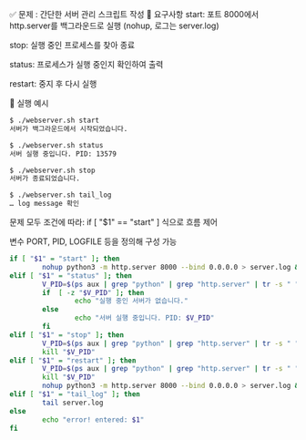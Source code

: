 ✅ 문제 : 간단한 서버 관리 스크립트 작성
🔧 요구사항
start: 포트 8000에서 http.server를 백그라운드로 실행 (nohup, 로그는 server.log)

stop: 실행 중인 프로세스를 찾아 종료

status: 프로세스가 실행 중인지 확인하여 출력

restart: 중지 후 다시 실행

🎯 실행 예시
```bash
$ ./webserver.sh start
서버가 백그라운드에서 시작되었습니다.

$ ./webserver.sh status
서버 실행 중입니다. PID: 13579

$ ./webserver.sh stop
서버가 종료되었습니다.

$ ./webserver.sh tail_log
… log message 확인
```

문제 모두 조건에 따라:
if [ "$1" == "start" ] 식으로 흐름 제어

변수 PORT, PID, LOGFILE 등을 정의해 구성 가능


```bash
if [ "$1" = "start" ]; then
        nohup python3 -m http.server 8000 --bind 0.0.0.0 > server.log &
elif [ "$1" = "status" ]; then
        V_PID=$(ps aux | grep "python" | grep "http.server" | tr -s " " | cut -d" " -f2)
        if  [ -z "$V_PID" ]; then
                echo "실행 중인 서버가 없습니다."
        else
                echo "서버 실행 중입니다. PID: $V_PID"
        fi
elif [ "$1" = "stop" ]; then
        V_PID=$(ps aux | grep "python" | grep "http.server" | tr -s " " | cut -d" " -f2)
        kill "$V_PID"
elif [ "$1" = "restart" ]; then
        V_PID=$(ps aux | grep "python" | grep "http.server" | tr -s " " | cut -d" " -f2)
        kill "$V_PID"
        nohup python3 -m http.server 8000 --bind 0.0.0.0 > server.log &
elif [ "$1" = "tail_log" ]; then
        tail server.log
else
        echo "error! entered: $1"
fi
```

